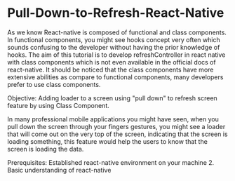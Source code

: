 # Pull-Down-to-Refresh-React-Native

As we know React-native is composed of functional and class components. In functional components, you might see hooks concept very often which sounds confusing to the developer without having the prior knowledge of hooks. The aim of this tutorial is to develop refreshController in react native with class components which is not even available in the official docs of react-native. It should be noticed that the class components have more extensive abilities as compare to functional components, many developers prefer to use class components.

Objective: Adding loader to a screen using "pull down" to refresh screen feature by using Class Component.

In many professional mobile applications you might have seen, when you pull down the screen through your fingers gestures, you might see a loader that will come out on the very top of the screen, indicating that the screen is loading something, this feature would help the users to know that the screen is loading the data.

Prerequisites:
Established react-native environment on your machine
2. Basic understanding of react-native
